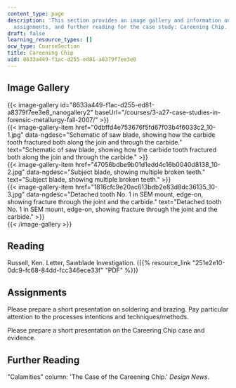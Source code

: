 ```yaml
---
content_type: page
description: 'This section provides an image gallery and information on readings,
  assignments, and further reading for the case study: Careening Chip.'
draft: false
learning_resource_types: []
ocw_type: CourseSection
title: Careening Chip
uid: 8633a449-f1ac-d255-ed81-a8379f7ee3e8
---
```

## Image Gallery

{{< image-gallery id="8633a449-f1ac-d255-ed81-a8379f7ee3e8_nanogallery2" baseUrl="/courses/3-a27-case-studies-in-forensic-metallurgy-fall-2007/" >}}  
{{< image-gallery-item href="0dbffd4e753676f5fd67f03b4f6033c2_10-1.jpg" data-ngdesc="Schematic of saw blade, showing how the carbide tooth fractured both along the join and through the carbide." text="Schematic of saw blade, showing how the carbide tooth fractured both along the join and through the carbide." >}}  
{{< image-gallery-item href="47056bdbe9b01d1edd4c16b0040d8138_10-2.jpg" data-ngdesc="Subject blade, showing multiple broken teeth." text="Subject blade, showing multiple broken teeth." >}}  
{{< image-gallery-item href="1816cfc9e20ac613bdb2e83d8dc36135_10-3.jpg" data-ngdesc="Detached tooth No. 1 in SEM mount, edge-on, showing fracture through the joint and the carbide." text="Detached tooth No. 1 in SEM mount, edge-on, showing fracture through the joint and the carbide." >}}  
{{< /image-gallery >}}

## Reading

Russell, Ken. Letter, Sawblade Investigation. ({{% resource_link "251e2e10-0dc9-fc68-84dd-fcc346ece33f" "PDF" %}})

## Assignments

Please prepare a short presentation on soldering and brazing. Pay particular attention to the processes intentions and techniques/methods.

Please prepare a short presentation on the Careering Chip case and evidence.

## Further Reading

"Calamities" column: 'The Case of the Careening Chip.' *Design News*.